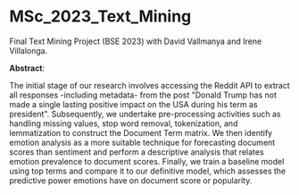 # MSc_2023_Text_Mining
Final Text Mining Project (BSE 2023) with David Vallmanya and Irene Villalonga. 

**Abstract**: 

The initial stage of our research involves accessing the Reddit API to extract all responses -including
metadata- from the post "Donald Trump has not made a single lasting positive impact on the USA during
his term as president". Subsequently, we undertake pre-processing activities such as handling missing
values, stop word removal, tokenization, and lemmatization to construct the Document Term matrix. We
then identify emotion analysis as a more suitable technique for forecasting document scores than sentiment
and perform a descriptive analysis that relates emotion prevalence to document scores. Finally, we train
a baseline model using top terms and compare it to our definitive model, which assesses the predictive
power emotions have on document score or popularity.
